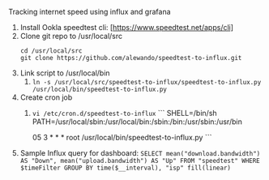 Tracking internet speed using influx and grafana

1. Install Ookla speedtest cli: [https://www.speedtest.net/apps/cli]
2. Clone git repo to /usr/local/src
   ```
   cd /usr/local/src
   git clone https://github.com/alewando/speedtest-to-influx.git
   ```
3. Link script to /usr/local/bin
	1. `ln -s /usr/local/src/speedtest-to-influx/speedtest-to-influx.py /usr/local/bin/speedtest-to-influx.py `
4. Create cron job
	1. `vi /etc/cron.d/speedtest-to-influx`
           ```
	   SHELL=/bin/sh
	   PATH=/usr/local/sbin:/usr/local/bin:/sbin:/bin:/usr/sbin:/usr/bin
	   
	   05 3    * * *   root    /usr/local/bin/speedtest-to-influx.py
           ```
5. Sample Influx query for dashboard:
   `SELECT mean("download.bandwidth") AS "Down", mean("upload.bandwidth") AS "Up" FROM "speedtest" WHERE $timeFilter GROUP BY time($__interval), "isp" fill(linear)`
